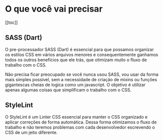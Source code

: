 # O que você vai precisar

[[toc]]

## SASS (Dart)
O pre-processador SASS (Dart) é essencial para que possamos organizar os estilos CSS em vários arquivos menores e consequentemente ganhamos todos os outros benefícios que ele trás, que otimizam muito o fluxo de trabalho com o CSS. 

Não precisa ficar preocupado se você nunca usou SASS, vou usar da forma mais simples possível, sem a necessidade de criação de mixins ou funções gigantescas cheias de logica como um javascript. O objetivo é utilizar apenas algumas coisas que simplificam o trabalho com o CSS.

## StyleLint
O StyleLint é um Linter CSS essencial para manter o CSS organizado e aplicar correções de forma automática. Dessa forma otimizamos o fluxo de trabalho e não teremos problemas com cada desenvolvedor escrevendo o CSS de um jeito diferente.